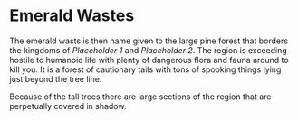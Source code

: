 # Emerald Wastes
The emerald wasts is then name given to the large pine forest that borders the kingdoms of *Placeholder 1* and *Placeholder 2*. The region is exceeding hostile to humanoid life with plenty of dangerous flora and fauna around to kill you. It is a forest of cautionary tails with tons of spooking things lying just beyond the tree line.

Because of the tall trees there are large sections of the region  that are perpetually covered in shadow.